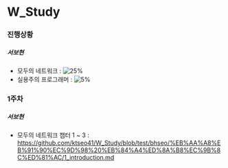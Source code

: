 # W_Study

### 진행상황

##### 서보현
  -  모두의 네트워크 : ![25%](https://progress-bar.dev/25)
  -  실용주의 프로그래머 : ![5%](https://progress-bar.dev/5)

### 1주차
##### 서보현
-  모두의 네트워크 챕터 1 ~ 3 : https://github.com/ktseo41/W_Study/blob/test/bhseo/%EB%AA%A8%EB%91%90%EC%9D%98%20%EB%84%A4%ED%8A%B8%EC%9B%8C%ED%81%AC/1_introduction.md